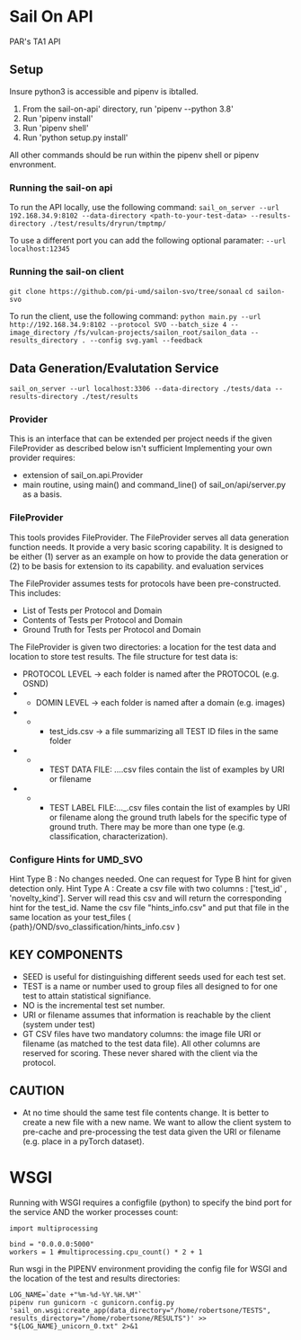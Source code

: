 # Sail On API
PAR's TA1 API

## Setup

Insure python3 is accessible and pipenv is ibtalled.

1. From the sail-on-api' directory, run 'pipenv --python 3.8'
2. Run 'pipenv install'
2. Run 'pipenv shell'
3. Run 'python setup.py install'

All other commands should be run within the pipenv shell or pipenv envronment.

### Running the sail-on api

To run the API locally, use the following command:
   `sail_on_server --url 192.168.34.9:8102 --data-directory <path-to-your-test-data> --results-directory ./test/results/dryrun/tmptmp/`

To use a different port you can add the following optional paramater:
   `--url localhost:12345`

### Running the sail-on client

`git clone https://github.com/pi-umd/sailon-svo/tree/sonaal`
`cd sailon-svo`

To run the client, use the following command:
   `python main.py --url http://192.168.34.9:8102 --protocol SVO --batch_size 4 --image_directory /fs/vulcan-projects/sailon_root/sailon_data --results_directory . --config svg.yaml --feedback`


## Data Generation/Evalutation Service

`sail_on_server --url localhost:3306 --data-directory ./tests/data --results-directory ./test/results`


### Provider

This is an interface that can be extended per project needs if the given FileProvider as described below isn't sufficient
Implementing your own provider requires:
* extension of sail_on.api.Provider
* main routine, using main() and command_line() of sail_on/api/server.py as a basis.

### FileProvider
This tools provides FileProvider. The FileProvider serves all data generation function needs.
It provide a very basic scoring capability.  It is designed to be either
 (1) server as an example on how to provide the data generation or (2) to be basis for extension to its capability.
and evaluation services

The FileProvider assumes tests for protocols have been pre-constructed. This includes:
* List of Tests per Protocol and Domain
* Contents of Tests per Protocol and Domain
* Ground Truth for Tests per Protocol and Domain 

The FileProvider is given two directories: a location for the test data and location to store test results.
The file structure for test data is:
+ PROTOCOL LEVEL -> each folder is named after the PROTOCOL (e.g. OSND)
+ + DOMIN LEVEL -> each folder is named after a domain (e.g. images)
+ + + test_ids.csv -> a file summarizing all TEST ID files in the same folder
+ + + TEST DATA FILE: <PROTOCOL>.<TEST>.<NO>.<SEED>.csv files contain the list of examples by URI or filename
+ + + TEST LABEL FILE:<PROTOCOL>.<TEST>.<NO>.<SEED>_<GTTYPE>.csv files contain the list of examples by URI or filename along the ground truth labels for the specific type of ground truth.  There may be more than one type (e.g. classification, characterization).

### Configure Hints for UMD_SVO
Hint Type B : No changes needed. One can request for Type B hint for given detection only.
Hint Type A : Create a csv file with two columns : ['test_id' , 'novelty_kind']. Server will read this csv and will return the corresponding hint for the test_id. Name the csv file "hints_info.csv" and put that file in the same location as your test_files ( {path}/OND/svo_classification/hints_info.csv )

## KEY COMPONENTS

* SEED is useful for distinguishing different seeds used for each test set.
* TEST is a name or number used to group files all designed to for one test to attain statistical signifiance.
* NO is the incremental test set number.
* URI or filename assumes that information is reachable by the client (system under test)
* GT CSV files have two mandatory columns: the image file URI or filename (as matched to the test data file).  All other columns are reserved for scoring.
These never shared with the client via the protocol.


## CAUTION

* At no time should the same test file contents change.  It is better to create a new file with a new name.
We want to allow the client system to pre-cache and pre-processing the test data given the URI or filename  (e.g. place in a pyTorch dataset).


# WSGI

Running with WSGI requires a configfile (python) to specify the bind port for the service AND the worker processes count:

```
import multiprocessing

bind = "0.0.0.0:5000"
workers = 1 #multiprocessing.cpu_count() * 2 + 1
```

Run wsgi in the PIPENV environment providing the config file for WSGI and the location of the test and results directories:

```
LOG_NAME=`date +"%m-%d-%Y.%H.%M"`
pipenv run gunicorn -c gunicorn.config.py 'sail_on.wsgi:create_app(data_directory="/home/robertsone/TESTS", results_directory="/home/robertsone/RESULTS")' >> "${LOG_NAME}_unicorn_0.txt" 2>&1
```
